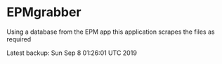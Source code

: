 # EPMgrabber
Using a database from the EPM app this application scrapes the files as required


Latest backup: Sun Sep 8 01:26:01 UTC 2019
